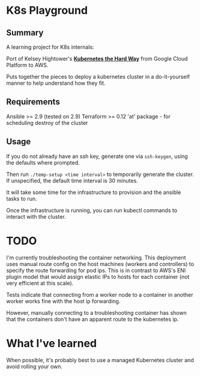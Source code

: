 # K8s Playground


## Summary
A learning project for K8s internals:

Port of Kelsey Hightower's **[Kubernetes the Hard Way](https://github.com/kelseyhightower/kubernetes-the-hard-way)** from Google Cloud Platform to AWS.

Puts together the pieces to deploy a kubernetes cluster in a do-it-yourself manner to help understand how they fit.

## Requirements

Ansible >= 2.9 (tested on 2.9)
Terraform >= 0.12
'at' package - for scheduling destroy of the cluster

## Usage

If you do not already have an ssh key, generate one via `ssh-keygen`, using the defaults where prompted.

Then run `./temp-setup <time interval>` to temporarily generate the cluster. If unspecified, the default time interval is 30 minutes.

It will take some time for the infrastructure to provision and the ansible tasks to run.

Once the infrastructure is running, you can run kubectl commands to interact with the cluster.


# TODO

I'm currently troubleshooting the container networking. This deployment uses manual route config on the host machines (workers and controllers) to specify the route forwarding for pod ips. This is in contrast to AWS's ENI plugin model that would assign elastic IPs to hosts for each container (not very efficient at this scale).

Tests indicate that connecting from a worker node to a container in another worker works fine with the host ip forwarding.

However, manually connecting to a troubleshooting container has shown that the containers don't have an apparent route to the kubernetes ip.

# What I've learned

When possible, it's probably best to use a managed Kubernetes cluster and avoid rolling your own.
